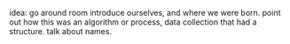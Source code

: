 idea: go around room introduce ourselves, and where we were born. point out how
this was an algorithm or process, data collection that had a structure. talk
about names.
